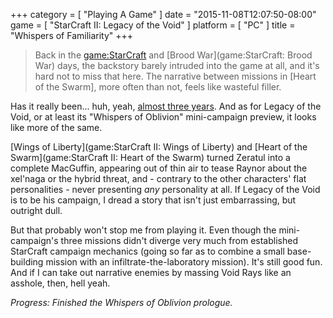 +++
category = [ "Playing A Game" ]
date = "2015-11-08T12:07:50-08:00"
game = [ "StarCraft II: Legacy of the Void" ]
platform = [ "PC" ]
title = "Whispers of Familiarity"
+++

> Back in the <game:StarCraft> and [Brood War](game:StarCraft: Brood War) days, the backstory barely intruded into the game at all, and it's hard not to miss that here. The narrative between missions in [Heart of the Swarm], more often than not, feels like wasteful filler.

Has it really been... huh, yeah, [almost three years]($SiteBaseURL$2013/05/24/three-more-years/).  And as for Legacy of the Void, or at least its "Whispers of Oblivion" mini-campaign preview, it looks like more of the same.

[Wings of Liberty](game:StarCraft II: Wings of Liberty) and [Heart of the Swarm](game:StarCraft II: Heart of the Swarm) turned Zeratul into a complete MacGuffin, appearing out of thin air to tease Raynor about the xel'naga or the hybrid threat, and - contrary to the other characters' flat personalities - never presenting <i>any</i> personality at all.  If Legacy of the Void is to be his campaign, I dread a story that isn't just embarrassing, but outright dull.

But that probably won't stop me from playing it.  Even though the mini-campaign's three missions didn't diverge very much from established StarCraft campaign mechanics (going so far as to combine a small base-building mission with an infiltrate-the-laboratory mission).  It's still good fun.  And if I can take out narrative enemies by massing Void Rays like an asshole, then, hell yeah.

<i>Progress: Finished the Whispers of Oblivion prologue.</i>
